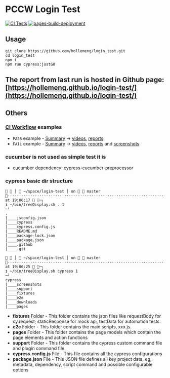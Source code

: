 
# PCCW Login Test
[![CI Tests](https://github.com/hollemeng/login-test/actions/workflows/main.yml/badge.svg)](https://github.com/hollemeng/login-test/actions/workflows/main.yml)    [![pages-build-deployment](https://github.com/hollemeng/login-test/actions/workflows/pages/pages-build-deployment/badge.svg)](https://github.com/hollemeng/login-test/actions/workflows/pages/pages-build-deployment)

## Usage
```
git clone https://github.com/hollemeng/login_test.git
cd login_test
npm i
npm run cypress:justGO
```
## The report from last run is hosted in Github page: [https://hollemeng.github.io/login-test/](https://hollemeng.github.io/login-test/)

## Others
### [CI Workflow]() examples
- `PASS` example - [Summary](https://github.com/hollemeng/login-test/actions/runs/7622351238) -> [videos](https://github.com/hollemeng/login-test/actions/runs/7622351238/artifacts/1187917395), [reports](https://github.com/hollemeng/login-test/actions/runs/7622351238/artifacts/1187917394)
- `FAIL` example - [Summary](https://github.com/hollemeng/login-test/actions/runs/7622564384) -> [videos](https://github.com/hollemeng/login-test/actions/runs/7622564384/artifacts/1187946760), [reports](https://github.com/hollemeng/login-test/actions/runs/7622564384/artifacts/1187946753) and [screenshots](https://github.com/hollemeng/login-test/actions/runs/7622564384/artifacts/1187946757)

### cucumber is not used as simple test it is
- cucumber dependency: cypress-cucumber-preprocessor

### cypress basic dir structure
```
  │  ~/space/login-test │ on   master ········································································································································· at 19:06:17  ─╮
❯ ~/bin/treeDisplay.sh . 1                                                                                                                                                                            ─╯
.
|____jsconfig.json
|____cypress
|____cypress.config.js
|____README.md
|____package-lock.json
|____package.json
|____.github
|____.git

  │  ~/space/login-test │ on   master ········································································································································· at 19:06:25  ─╮
❯ ~/bin/treeDisplay.sh cypress 1                                                                                                                                                                      ─╯
cypress
|____screenshots
|____support
|____fixtures
|____e2e
|____downloads
|____pages
```
- **fixtures** Folder - This folder contains the json files like requestBody for cy.request; staticResponse for mock api, testData for automation tests.
- **e2e** Folder - This folder contains the main scripts, xxx.js.
- **pages** Folder - This folder contains the page models which contain the page elements and action functions
- **support** Folder - This folder contains the cypress custom command file and plugin command file
- **cypress.config.js** File - This file contains all the cypress configurations
- **package.json** File - This JSON file defines all key project data, eg, metadata, dependency, script command and possible configurable options

